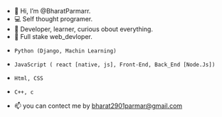 - 👋 Hi, I’m @BharatParmarr.
- 💻 Self thought programer.
- 👀 Developer, learner, curious obout everything. 
- 🌱 Full stake web_devloper.
-     Python (Django, Machin Learning)
-     JavaScript ( react [native, js], Front-End, Back_End [Node.Js])
-     Html, CSS
-     C++, c 
- 📫 you can contect me by bharat2901parmar@gmail.com

<!---
BharatParmarr/BharatParmarr is a ✨ special ✨ repository because its `README.md` (this file) appears on your GitHub profile.
You can click the Preview link to take a look at your changes.
--->
